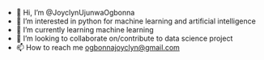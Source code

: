 - 👋 Hi, I’m @JoyclynUjunwaOgbonna
- 👀 I’m interested in python for machine learning and artificial intelligence
- 🌱 I’m currently learning machine learning
- 💞️ I’m looking to collaborate on/contribute to data science project
- 📫 How to reach me ogbonnajoyclyn@gmail.com

<!---
JoyclynUjunwaOgbonna/JoyclynUjunwaOgbonna is a ✨ special ✨ repository because its `README.md` (this file) appears on your GitHub profile.
You can click the Preview link to take a look at your changes.
--->
